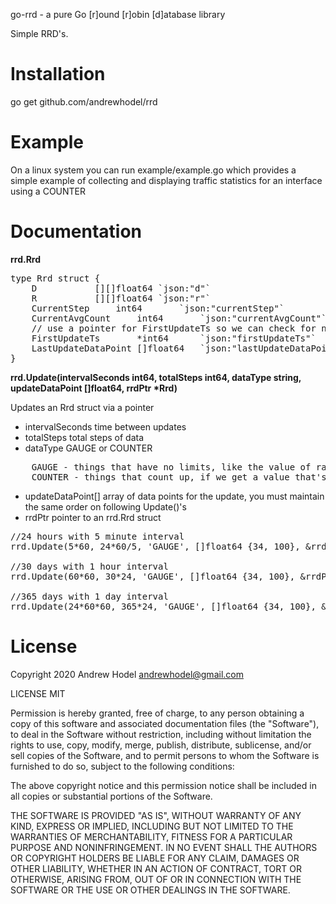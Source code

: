go-rrd - a pure Go [r]ound [r]obin [d]atabase library

Simple RRD's.

Installation
======
go get github.com/andrewhodel/rrd

Example
======

On a linux system you can run example/example.go which provides a simple example of collecting and displaying
traffic statistics for an interface using a COUNTER

Documentation
=============

__rrd.Rrd__

<pre>
type Rrd struct {
	D			[][]float64	`json:"d"`
	R			[][]float64	`json:"r"`
	CurrentStep		int64		`json:"currentStep"`
	CurrentAvgCount		int64		`json:"currentAvgCount"`
	// use a pointer for FirstUpdateTs so we can check for nil
	FirstUpdateTs		*int64		`json:"firstUpdateTs"`
	LastUpdateDataPoint	[]float64	`json:"lastUpdateDataPoint"`
}
</pre>


__rrd.Update(intervalSeconds int64, totalSteps int64, dataType string, updateDataPoint []float64, rrdPtr *Rrd)__

Updates an Rrd struct via a pointer

* intervalSeconds		time between updates
* totalSteps			total steps of data
* dataType			GAUGE or COUNTER
<pre>
    GAUGE - things that have no limits, like the value of raw materials
    COUNTER - things that count up, if we get a value that's less than last time it means it reset... stored as a per second rate
</pre>
* updateDataPoint[]		array of data points for the update, you must maintain the same order on following Update()'s
* rrdPtr			pointer to an rrd.Rrd struct

<pre>
//24 hours with 5 minute interval
rrd.Update(5*60, 24*60/5, 'GAUGE', []float64 {34, 100}, &rrdPtr);

//30 days with 1 hour interval
rrd.Update(60*60, 30*24, 'GAUGE', []float64 {34, 100}, &rrdPtr);

//365 days with 1 day interval
rrd.Update(24*60*60, 365*24, 'GAUGE', []float64 {34, 100}, &rrdPtr);
</pre>

License
=======

Copyright 2020 Andrew Hodel
	andrewhodel@gmail.com

LICENSE MIT

Permission is hereby granted, free of charge, to any person obtaining a copy of this software and associated documentation files (the "Software"), to deal in the Software without restriction, including without limitation the rights to use, copy, modify, merge, publish, distribute, sublicense, and/or sell copies of the Software, and to permit persons to whom the Software is furnished to do so, subject to the following conditions:

The above copyright notice and this permission notice shall be included in all copies or substantial portions of the Software.

THE SOFTWARE IS PROVIDED "AS IS", WITHOUT WARRANTY OF ANY KIND, EXPRESS OR IMPLIED, INCLUDING BUT NOT LIMITED TO THE WARRANTIES OF MERCHANTABILITY, FITNESS FOR A PARTICULAR PURPOSE AND NONINFRINGEMENT. IN NO EVENT SHALL THE AUTHORS OR COPYRIGHT HOLDERS BE LIABLE FOR ANY CLAIM, DAMAGES OR OTHER LIABILITY, WHETHER IN AN ACTION OF CONTRACT, TORT OR OTHERWISE, ARISING FROM, OUT OF OR IN CONNECTION WITH THE SOFTWARE OR THE USE OR OTHER DEALINGS IN THE SOFTWARE.
